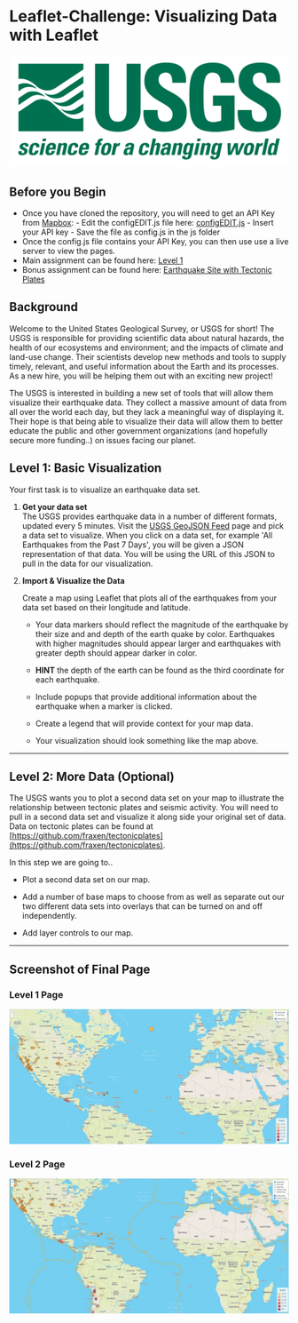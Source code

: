 # Leaflet-Challenge: Visualizing Data with Leaflet

![USGSLogo](static/images/logo.png)

## Before you Begin

- Once you have cloned the repository, you will need to get an API Key from [Mapbox](https://account.mapbox.com/): - Edit the configEDIT.js file here: [configEDIT.js](./leaflet-challenge/static/js/configEDIT.js) - Insert your API key - Save the file as config.js in the js folder
- Once the config.js file contains your API Key, you can then use use a live server to view the pages.
- Main assignment can be found here: [Level 1](./leaflet-challenge/index1.html)
- Bonus assignment can be found here: [Earthquake Site with Tectonic Plates](./leaflet-challenge/index2.html)

## Background

Welcome to the United States Geological Survey, or USGS for short! The USGS is responsible for providing scientific data about natural hazards, the health of our ecosystems and environment; and the impacts of climate and land-use change. Their scientists develop new methods and tools to supply timely, relevant, and useful information about the Earth and its processes. As a new hire, you will be helping them out with an exciting new project!

The USGS is interested in building a new set of tools that will allow them visualize their earthquake data. They collect a massive amount of data from all over the world each day, but they lack a meaningful way of displaying it. Their hope is that being able to visualize their data will allow them to better educate the public and other government organizations (and hopefully secure more funding..) on issues facing our planet.

## Level 1: Basic Visualization

Your first task is to visualize an earthquake data set.

1.  **Get your data set**  
    The USGS provides earthquake data in a number of different formats, updated every 5 minutes. Visit the [USGS GeoJSON Feed](http://earthquake.usgs.gov/earthquakes/feed/v1.0/geojson.php) page and pick a data set to visualize. When you click on a data set, for example 'All Earthquakes from the Past 7 Days', you will be given a JSON representation of that data. You will be using the URL of this JSON to pull in the data for our visualization.
2.  **Import & Visualize the Data**

    Create a map using Leaflet that plots all of the earthquakes from your data set based on their longitude and latitude.

    - Your data markers should reflect the magnitude of the earthquake by their size and and depth of the earth quake by color. Earthquakes with higher magnitudes should appear larger and earthquakes with greater depth should appear darker in color.

    - **HINT** the depth of the earth can be found as the third coordinate for each earthquake.

    - Include popups that provide additional information about the earthquake when a marker is clicked.

    - Create a legend that will provide context for your map data.

    - Your visualization should look something like the map above.

<hr>

## Level 2: More Data (Optional)

The USGS wants you to plot a second data set on your map to illustrate the relationship between tectonic plates and seismic activity. You will need to pull in a second data set and visualize it along side your original set of data. Data on tectonic plates can be found at [https://github.com/fraxen/tectonicplates](https://github.com/fraxen/tectonicplates).

In this step we are going to..

- Plot a second data set on our map.

- Add a number of base maps to choose from as well as separate out our two different data sets into overlays that can be turned on and off independently.

- Add layer controls to our map.
<hr>

## Screenshot of Final Page

### Level 1 Page

![Level 1 Page](static/images/level1.JPG)

<p />

### Level 2 Page

![Level 2 Page](static/images/level2.JPG)
